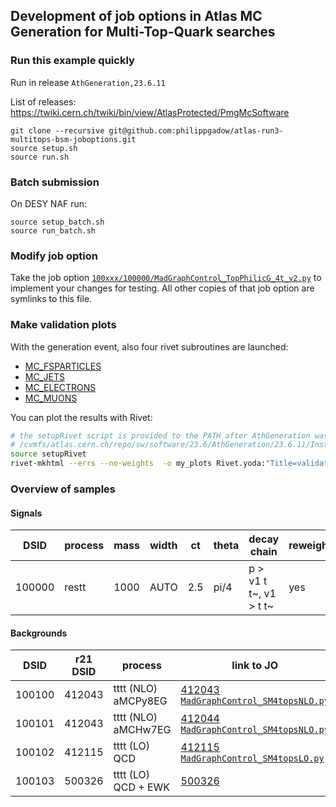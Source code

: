 ## Development of job options in Atlas MC Generation for Multi-Top-Quark searches

### Run this example quickly
Run in release `AthGeneration,23.6.11`

List of releases: https://twiki.cern.ch/twiki/bin/view/AtlasProtected/PmgMcSoftware

```
git clone --recursive git@github.com:philippgadow/atlas-run3-multitops-bsm-joboptions.git
source setup.sh
source run.sh
```

### Batch submission
On DESY NAF run:

```
source setup_batch.sh
source run_batch.sh
```

### Modify job option

Take the job option [`100xxx/100000/MadGraphControl_TopPhilicG_4t_v2.py`](https://github.com/philippgadow/bsm4tops_joboptions/blob/master/100xxx/100000/MadGraphControl_TopPhilicG_4t_v2.py) to implement your changes for testing.
All other copies of that job option are symlinks to this file.


### Make validation plots

With the generation event, also four rivet subroutines are launched:

- [MC_FSPARTICLES](https://rivet.hepforge.org/analyses/MC_FSPARTICLES.html)
- [MC_JETS](https://rivet.hepforge.org/analyses/MC_JETS.html)
- [MC_ELECTRONS](https://rivet.hepforge.org/analyses/MC_ELECTRONS.html)
- [MC_MUONS](https://rivet.hepforge.org/analyses/MC_MUONS.html)

You can plot the results with Rivet:

```bash
# the setupRivet script is provided to the PATH after AthGeneration was setup, see e.g.
# /cvmfs/atlas.cern.ch/repo/sw/software/23.6/AthGeneration/23.6.11/InstallArea/x86_64-centos7-gcc11-opt/bin/setupRivet
source setupRivet
rivet-mkhtml --errs --no-weights  -o my_plots Rivet.yoda:"Title=validation plots"
```

### Overview of samples

#### Signals

| DSID   | process | mass | width | ct   | theta | decay chain                        | reweight |
| ------ | ------- | ---- | ----- | ---- | ----- | ---------------------------------- | -------- |
| 100000 | restt   | 1000 | AUTO  |  2.5 |  pi/4 | p > v1 t t~, v1 > t t~             | yes      |


#### Backgrounds

| DSID   | r21 DSID | process | link to JO |
| ------ | -------- | ------- | ---------- |
| 100100 | 412043   | tttt (NLO) aMCPy8EG | [412043](https://gitlab.cern.ch/atlas-physics/pmg/infrastructure/mc15joboptions/-/blob/master/share/DSID412xxx/MC15.412043.aMcAtNloPythia8EvtGen_A14NNPDF31_SM4topsNLO.py) [`MadGraphControl_SM4topsNLO.py`](https://gitlab.cern.ch/atlas-physics/pmg/infrastructure/mc15joboptions/-/blob/master/common/MadGraph/MadGraphControl_SM4topsNLO.py) |
| 100101 | 412043   | tttt (NLO) aMCHw7EG | [412044](https://gitlab.cern.ch/atlas-physics/pmg/infrastructure/mc15joboptions/-/blob/master/share/DSID412xxx/MC15.412044.aMcAtNloHerwig7EvtGen_H7UE_SM4topsNLO.py) [`MadGraphControl_SM4topsNLO.py`](https://gitlab.cern.ch/atlas-physics/pmg/infrastructure/mc15joboptions/-/blob/master/common/MadGraph/MadGraphControl_SM4topsNLO.py) |
| 100102 | 412115   | tttt (LO) QCD | [412115](https://gitlab.cern.ch/atlas-physics/pmg/infrastructure/mc15joboptions/-/blob/master/share/DSID412xxx/MC15.412115.MadGraphPythia8EvtGen_A14NNPDF31_SM4topsLO.py) [`MadGraphControl_SM4topsLO.py`](https://gitlab.cern.ch/atlas-physics/pmg/infrastructure/mc15joboptions/-/blob/master/common/MadGraph/MadGraphControl_SM4topsLO.py) |
| 100103 | 500326   | tttt (LO) QCD + EWK | [500326](https://gitlab.cern.ch/atlas-physics/pmg/mcjoboptions/-/tree/master/500xxx/500326) |

